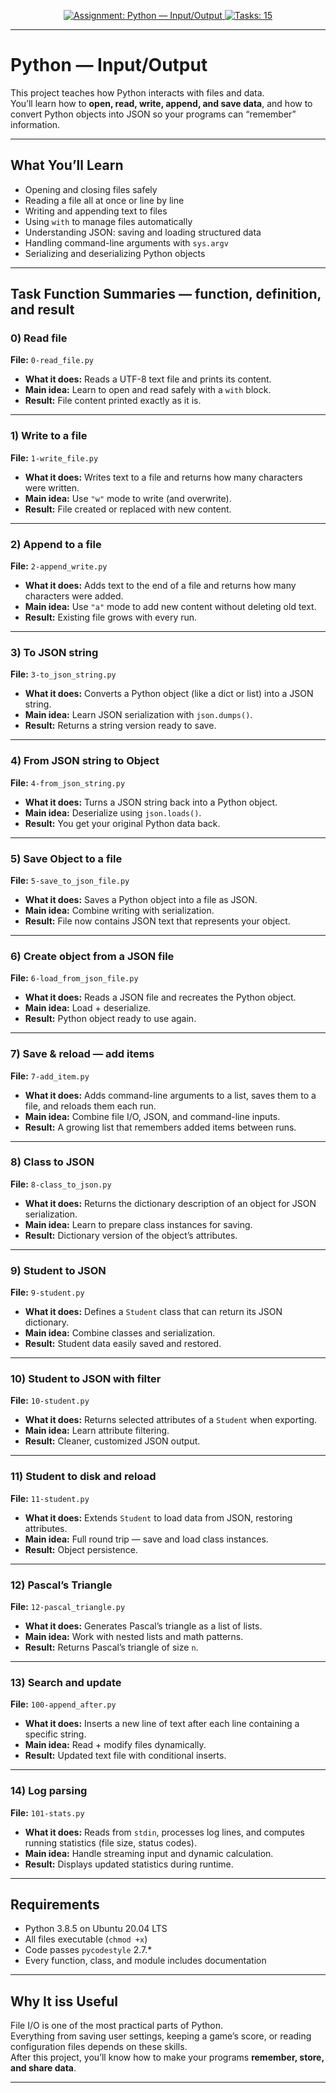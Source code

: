 <!-- anchor for "back to top" -->
<a id="readme-top"></a>

<p align="center">
  <a href="#readme-top">
    <img alt="Assignment: Python — Input/Output" src="https://img.shields.io/badge/Assignment-Python%20--%20Input%2FOutput-blue">
  </a>
  <a href="#task-function-glossary">
    <img alt="Tasks: 15" src="https://img.shields.io/badge/Tasks-15-6c757d">
  </a>
</p>

---

# Python — Input/Output

This project teaches how Python interacts with files and data.  
You’ll learn how to **open, read, write, append, and save data**, and how to convert Python objects into JSON so your programs can “remember” information.  

---

## What You’ll Learn

- Opening and closing files safely  
- Reading a file all at once or line by line  
- Writing and appending text to files  
- Using `with` to manage files automatically  
- Understanding JSON: saving and loading structured data  
- Handling command-line arguments with `sys.argv`  
- Serializing and deserializing Python objects  

---

<a id="task-function-glossary"></a>

## Task Function Summaries — function, definition, and result

### 0) Read file  
**File:** `0-read_file.py`  
- **What it does:** Reads a UTF-8 text file and prints its content.  
- **Main idea:** Learn to open and read safely with a `with` block.  
- **Result:** File content printed exactly as it is.  

---

### 1) Write to a file  
**File:** `1-write_file.py`  
- **What it does:** Writes text to a file and returns how many characters were written.  
- **Main idea:** Use `"w"` mode to write (and overwrite).  
- **Result:** File created or replaced with new content.  

---

### 2) Append to a file  
**File:** `2-append_write.py`  
- **What it does:** Adds text to the end of a file and returns how many characters were added.  
- **Main idea:** Use `"a"` mode to add new content without deleting old text.  
- **Result:** Existing file grows with every run.  

---

### 3) To JSON string  
**File:** `3-to_json_string.py`  
- **What it does:** Converts a Python object (like a dict or list) into a JSON string.  
- **Main idea:** Learn JSON serialization with `json.dumps()`.  
- **Result:** Returns a string version ready to save.  

---

### 4) From JSON string to Object  
**File:** `4-from_json_string.py`  
- **What it does:** Turns a JSON string back into a Python object.  
- **Main idea:** Deserialize using `json.loads()`.  
- **Result:** You get your original Python data back.  

---

### 5) Save Object to a file  
**File:** `5-save_to_json_file.py`  
- **What it does:** Saves a Python object into a file as JSON.  
- **Main idea:** Combine writing with serialization.  
- **Result:** File now contains JSON text that represents your object.  

---

### 6) Create object from a JSON file  
**File:** `6-load_from_json_file.py`  
- **What it does:** Reads a JSON file and recreates the Python object.  
- **Main idea:** Load + deserialize.  
- **Result:** Python object ready to use again.  

---

### 7) Save & reload — add items  
**File:** `7-add_item.py`  
- **What it does:** Adds command-line arguments to a list, saves them to a file, and reloads them each run.  
- **Main idea:** Combine file I/O, JSON, and command-line inputs.  
- **Result:** A growing list that remembers added items between runs.  

---

### 8) Class to JSON  
**File:** `8-class_to_json.py`  
- **What it does:** Returns the dictionary description of an object for JSON serialization.  
- **Main idea:** Learn to prepare class instances for saving.  
- **Result:** Dictionary version of the object’s attributes.  

---

### 9) Student to JSON  
**File:** `9-student.py`  
- **What it does:** Defines a `Student` class that can return its JSON dictionary.  
- **Main idea:** Combine classes and serialization.  
- **Result:** Student data easily saved and restored.  

---

### 10) Student to JSON with filter  
**File:** `10-student.py`  
- **What it does:** Returns selected attributes of a `Student` when exporting.  
- **Main idea:** Learn attribute filtering.  
- **Result:** Cleaner, customized JSON output.  

---

### 11) Student to disk and reload  
**File:** `11-student.py`  
- **What it does:** Extends `Student` to load data from JSON, restoring attributes.  
- **Main idea:** Full round trip — save and load class instances.  
- **Result:** Object persistence.  

---

### 12) Pascal’s Triangle  
**File:** `12-pascal_triangle.py`  
- **What it does:** Generates Pascal’s triangle as a list of lists.  
- **Main idea:** Work with nested lists and math patterns.  
- **Result:** Returns Pascal’s triangle of size `n`.  

---

### 13) Search and update  
**File:** `100-append_after.py`  
- **What it does:** Inserts a new line of text after each line containing a specific string.  
- **Main idea:** Read + modify files dynamically.  
- **Result:** Updated text file with conditional inserts.  

---

### 14) Log parsing  
**File:** `101-stats.py`  
- **What it does:** Reads from `stdin`, processes log lines, and computes running statistics (file size, status codes).  
- **Main idea:** Handle streaming input and dynamic calculation.  
- **Result:** Displays updated statistics during runtime.  

---


## Requirements

- Python 3.8.5 on Ubuntu 20.04 LTS  
- All files executable (`chmod +x`)  
- Code passes `pycodestyle` 2.7.*  
- Every function, class, and module includes documentation  

---

## Why It iss Useful

File I/O is one of the most practical parts of Python.  
Everything from saving user settings, keeping a game’s score, or reading configuration files depends on these skills.  
After this project, you’ll know how to make your programs **remember, store, and share data**.

---
